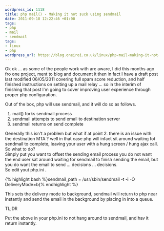 ```yaml
--- 
wordpress_id: 1118
title: php mail() - Making it not suck using sendmail
date: 2011-09-18 12:22:46 +01:00
tags: 
- php
- mail
- sendmail
tags: 
- linux
- php
wordpress_url: https://blog.oneiroi.co.uk/linux/php-mail-making-it-not-suck-using-sendmail
---
```

Ok ok ... as some of the people work with are aware, I did this months ago fro one project, ment to blog and document it then in fact I have a draft post last modified 06/05/2011 covering full spam score reduction, and half finished instructions on setting up a mail relay ... so in the interim of finishing that post I'm going to cover improving user experience through proper php configuration.

Out of the box, php will use sendmail, and it will do so as follows.
<ol>
	<li>mail() forks sendmail process</li>
	<li>sendmail attempts to send email to destination server</li>
	<li>sendmail returns on send complete</li>
</ol>
<div>Generally this isn't a problem but what if at point 2. there is an issue with the destination MTA ? well in that case php will infact sit around waiting fot sendmail to complete, leaving your user with a hung screen / hung ajax call.</div>
<div>So what to do?</div>
<div>Simply put you want to offset the sending email process you do not want the end user sat around waiting for sendmail to finish sending the email, but you do want the email to send ... decisions ... decisions.</div>
<div>So edit yout php.ini .</div>


{% highlight bash %}sendmail_path = /usr/sbin/sendmail -t -i -O DeliveryMode=b{% endhighlight %}


This sets the delivery mode to background, sendmail will return to php near instantly and send the email in the background by placing in into a queue.


TL;DR

Put the above in your php.ini to not hang around to sendmail, and hav it return instantly.
